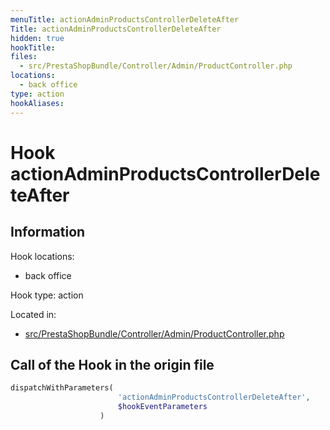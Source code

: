 ```yaml
---
menuTitle: actionAdminProductsControllerDeleteAfter
Title: actionAdminProductsControllerDeleteAfter
hidden: true
hookTitle: 
files:
  - src/PrestaShopBundle/Controller/Admin/ProductController.php
locations:
  - back office
type: action
hookAliases:
---
```


# Hook actionAdminProductsControllerDeleteAfter

## Information

Hook locations: 
  - back office

Hook type: action

Located in: 
  - [src/PrestaShopBundle/Controller/Admin/ProductController.php](https://github.com/PrestaShop/PrestaShop/blob/8.0.x/src/PrestaShopBundle/Controller/Admin/ProductController.php)

## Call of the Hook in the origin file

```php
dispatchWithParameters(
                        'actionAdminProductsControllerDeleteAfter',
                        $hookEventParameters
                    )
```